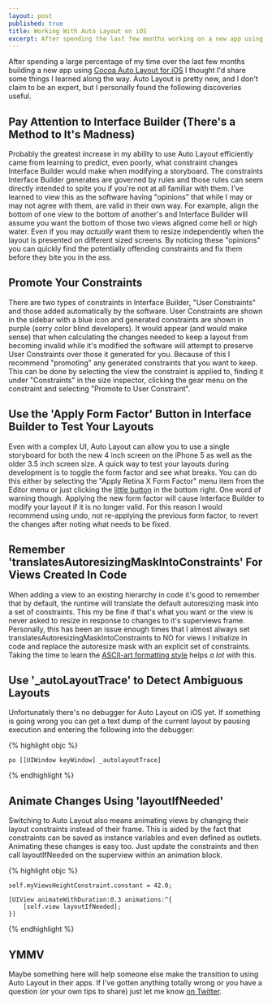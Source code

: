 ```yaml
---
layout: post
published: true
title: Working With Auto Layout on iOS
excerpt: After spending the last few months working on a new app using Cocoa Auto Layout for iOS I thought I'd share some things I learned along the way. 
---
```


After spending a large percentage of my time over the last few months building a new app using [Cocoa Auto Layout for iOS](http://developer.apple.com/library/ios/#documentation/UserExperience/Conceptual/AutolayoutPG/Articles/Introduction.html) I thought I'd share some things I learned along the way. Auto Layout is pretty new, and I don't claim to be an expert, but I personally found the following discoveries useful.

## Pay Attention to Interface Builder (There's a Method to It's Madness)

Probably the greatest increase in my ability to use Auto Layout efficiently came from learning to predict, even poorly, what constraint changes Interface Builder would make when modifying a storyboard. The constraints Interface Builder generates are governed by rules and those rules can seem directly intended to spite you if you're not at all familiar with them. I've learned to view this as the software having "opinions" that while I may or may not agree with them, are valid in their own way. For example, align the bottom of one view to the bottom of  another's and Interface Builder will assume you want the bottom of those two views aligned come hell or high water. Even if you may _actually_ want them to resize independently when the layout is presented on different sized screens. By noticing these "opinions" you can quickly find the potentially offending constraints and fix them before they bite you in the ass.

## Promote Your Constraints

There are two types of constraints in Interface Builder, "User Constraints" and those added automatically by the software. User Constraints are shown in the sidebar with a blue icon and generated constraints are shown in purple (sorry color blind developers). It would appear (and would make sense) that when calculating the changes needed to keep a layout from becoming invalid while it's modified the software will attempt to preserve User Constraints over those it generated for you. Because of this I recommend "promoting" any generated constraints that you want to keep. This can be done by selecting the view the constraint is applied to, finding it under "Constraints" in the size inspector, clicking the gear menu on the constraint and selecting "Promote to User Constraint".

## Use the 'Apply Form Factor' Button in Interface Builder to Test Your Layouts

Even with a complex UI, Auto Layout can allow you to use a single storyboard for both the new 4 inch screen on the iPhone 5 as well as the older 3.5 inch screen size. A quick way to test your layouts during development is to toggle the form factor and see what breaks. You can do this either by selecting the "Apply Retina X Form Factor" menu item from the Editor menu or just clicking the [little button](http://cl.ly/image/2w1r2K42211w) in the bottom right. One word of warning though. Applying the new form factor will cause Interface Builder to modify your layout if it is no longer valid. For this reason I would recommend using undo, not re-applying the previous form factor, to revert the changes after noting what needs to be fixed.

## Remember 'translatesAutoresizingMaskIntoConstraints' For Views Created In Code

When adding a view to an existing hierarchy in code it's good to remember that by default, the runtime will translate the default autoresizing mask into a set of constraints. This my be fine if that's what you want or the view is never asked to resize in response to changes to it's superviews frame. Personally, this has been an issue enough times that I almost always set translatesAutoresizingMaskIntoConstraints to NO for views I initialize in code and replace the autoresize mask with an explicit set of constraints. Taking the time to learn the [ASCII-art formatting style](http://developer.apple.com/library/ios/#documentation/UserExperience/Conceptual/AutolayoutPG/Articles/formatLanguage.html) helps _a lot_ with this.

## Use '_autoLayoutTrace' to Detect Ambiguous Layouts

Unfortunately there's no debugger for Auto Layout on iOS yet. If something is going wrong you can get a text dump of the current layout by pausing execution and entering the following into the debugger:

{% highlight objc %}

    po [[UIWindow keyWindow] _autolayoutTrace]

{% endhighlight %}

## Animate Changes Using 'layoutIfNeeded'

Switching to Auto Layout also means animating views by changing their layout constraints instead of their frame. This is aided by the fact that constraints can be saved as instance variables and even defined as outlets. Animating these changes is easy too. Just update the constraints and then call layoutIfNeeded on the superview within an animation block.

{% highlight objc %}

    self.myViewsHeightConstraint.constant = 42.0;
    
    [UIView animateWithDuration:0.3 animations:^{
        [self.view layoutIfNeeded];
    }]

{% endhighlight %}

## YMMV

Maybe something here will help someone else make the transition to using Auto Layout in their apps. If I've gotten anything totally wrong or you have a question (or your own tips to share) just let me know [on Twitter](http://www.twitter.com/jdriscoll).

